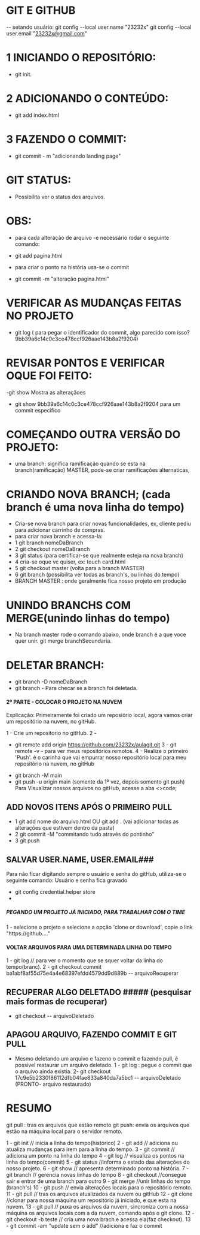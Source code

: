 # GIT E GITHUB

-- setando usuário:
git config --local user.name "23232x"
git config --local user.email "23232x@gmail.com"

# 1 INICIANDO O REPOSITÓRIO:

- git init.

# 2 ADICIONANDO O CONTEÚDO:

- git add index.html

# 3 FAZENDO O COMMIT:

- git commit - m "adicionando landing page"

# GIT STATUS:

- Possibilita ver o status dos arquivos.

# OBS:

- para cada alteração de arquivo -e necessário rodar o seguinte comando:

* git add pagina.html

- para criar o ponto na história usa-se o commit

* git commit -m "alteração pagina.html"

# VERIFICAR AS MUDANÇAS FEITAS NO PROJETO

- git log ( para pegar o identificador do commit, algo parecido com isso? 9bb39a6c14c0c3ce478ccf926aae143b8a2f9204)

# REVISAR PONTOS E VERIFICAR OQUE FOI FEITO:

-git show
Mostra as alteraçãoes

- git show 9bb39a6c14c0c3ce478ccf926aae143b8a2f9204
  para um commit especifico

# COMEÇANDO OUTRA VERSÃO DO PROJETO:

- uma branch: significa ramificação
  quando se esta na branch(ramificação) MASTER, pode-se criar ramificações alternaticas,

# CRIANDO NOVA BRANCH; (cada branch é uma nova linha do tempo)

- Cria-se nova branch para criar novas funcionalidades, ex, cliente pediu para adicionar carrinho de compras.
- para criar nova branch e acessa-la:
- 1 git branch nomeDaBranch
- 2 git checkout nomeDaBranch
- 3 git status (para certificar-se que realmente esteja na nova branch)
- 4 cria-se oque vc quiser, ex: touch card.html
- 5 git checkout master (volta para a branch MASTER)
- 6 git branch (possibilita ver todas as branch's, ou linhas do tempo)
- BRANCH MASTER : onde geralmente fica nosso projeto em produção

# UNINDO BRANCHS COM MERGE(unindo linhas do tempo)

- Na branch master rode o comando abaixo, onde branch é a que voce quer unir.
  git merge branchSecundaria.

# DELETAR BRANCH:

- git branch -D nomeDaBranch
- git branch - Para checar se a branch foi deletada.

#### 2º PARTE - COLOCAR O PROJETO NA NUVEM

Explicação:
Primeiramente foi criado um reposiório local, agora vamos criar um repositório na nuvem, no gitHub.

1 - Crie um repositorio no gitHub.
2 -

- git remote add origin https://github.com/23232x/aulagit.git
  3 - git remote -v - para ver meus repositórios remotos.
  4 - Realize o primeiro 'Push'.
  è o carinha que vai empurrar nosso repositório local para meu repositório na nuvem, no gitHub

* git branch -M main
* git push -u origin main (somente da 1º vez, depois somento git push)
  Para Visualizar nossos arquivos no gitHub, acesse a aba <>code;

## ADD NOVOS ITENS APÓS O PRIMEIRO PULL

- 1 git add nome do arquivo.html
  OU
  git add . (vai adicionar todas as alterações que estivem dentro da pasta)
- 2 git commit -M "commitando tudo através do pontinho"
- 3 git push

## SALVAR USER.NAME, USER.EMAIL###

Para não ficar digitando sempre o usuário e senha do gitHub, utiliza-se o seguinte comando: Usuário e senha fica gravado

- git config credential.helper store
-

##### PEGANDO UM PROJETO JÁ INICIADO, PARA TRABALHAR COM O TIME

1 - selecione o projeto e selecione a opção 'clone or download', copie o link "https://github...."

#### VOLTAR ARQUIVOS PARA UMA DETERMINADA LINHA DO TEMPO

1 - git log // para ver o momento que se squer voltar da linha do tempo(branc).
2 - git checkout commit ba1abf8af55d75e4a4e68397efdd4579dd9d889b -- arquivoRecuperar

## RECUPERAR ALGO DELETADO ##### (pesquisar mais formas de recuperar)

- git checkout -- arquivoDeletado

## APAGOU ARQUIVO, FAZENDO COMMIT E GIT PULL

- Mesmo deletando um arquivo e fazeno o commit e fazendo pull, é possivel restaurar um arquivo deletado.
  1 - git log : pegue o commit que o arquivo ainda existia.
  2- git checkout 17c9e5b2330f86112dfb04fae833a840da7a5bc1 -- arquivoDeletado (PRONTO- arquivo restaurado)

# RESUMO

git pull : tras os arquivos que estão remoto
git push: envia os arquivos que estão na máquina local para o servidor remoto.

1 - git init // inicia a linha do tempo(histórico)
2 - git add // adiciona ou atualiza mudanças para irem para a linha do tempo.
3 - git commit // adiciona um ponto na linha do tempo
4 - git log // visualiza os pontos na linha do tempo(commit)
5 - git status //informa o estado das alterações do nosso projeto.
6 - git show // apresenta determinado ponto na história.
7 - git branch // gerencia novas linhas do tempo
8 - git checkout //consegue sair e entrar de uma branch para outro
9 - git merge //unir linhas do tempo (branch's)
10 - git push // envia alterações locais para o repositório remoto.
11 - git pull // tras os arquivos atualizados da nuvem ou gitHub
12 - git clone //clonar para nossa máquina um repositório já iniciado, e que esta na nuvem.
13 - git pull // puxa os arquivos da nuvem, sincroniza com a nossa máquina os arquivos locais com a da nuvem, comando após o git clone.
12 - git checkout -b teste // cria uma nova brach e acessa ela(faz checkout).
13 - git commit -am "update sem o add" //adiciona e faz o commit
